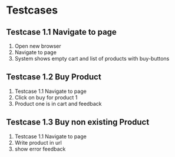 # Testcases #

## Testcase 1.1 Navigate to page ##
1. Open new browser
1. Navigate to page
1. System shows empty cart and list of products with buy-buttons


## Testcase 1.2 Buy Product ##
1. Testcase 1.1 Navigate to page
1. Click on buy for product 1
1. Product one is in cart and feedback


## Testcase 1.3 Buy non existing Product ##
1. Testcase 1.1 Navigate to page
1. Write product in url
1. show error feedback


